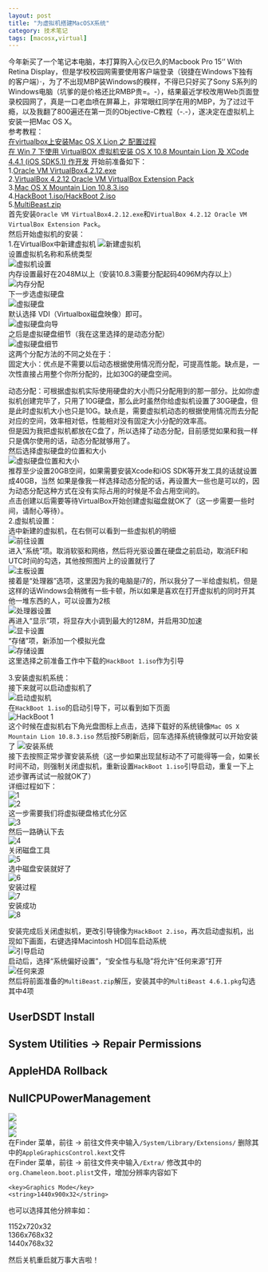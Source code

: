 ```yaml
---
layout: post
title: "为虚拟机搭建MacOSX系统"
category: 技术笔记
tags: [macosx,virtual]
---
```


今年新买了一个笔记本电脑，本打算购入心仪已久的Macbook Pro 15‘’ With Retina Display，但是学校校园网需要使用客户端登录（锐捷在Windows下独有的客户端）·，为了不出现MBP装Windows的糗样，不得已只好买了Sony S系列的Windows电脑（坑爹的是价格还比RMBP贵=。-），结果最近学校改用Web页面登录校园网了，真是一口老血喷在屏幕上，非常眼红同学在用的MBP，为了过过干瘾，以及我翻了800遍还在第一页的Objective-C教程（-.-），遂决定在虚拟机上安装一把Mac OS X。  
参考教程：  
[在virtualbox上安装Mac OS X Lion 之 配置过程](http://www.crifan.com/install_mac_os_x_lion_on_virtualbox_config_process/)  
[在 Win 7 下使用 VirtualBOX 虚拟机安装 OS X 10.8 Mountain Lion 及 XCode 4.4.1 (iOS SDK5.1) 作开发](http://bbs.weiphone.com/read-htm-tid-5329046.html)
开始前准备如下：  
1.[Oracle VM VirtualBox4.2.12.exe](http://download.virtualbox.org/virtualbox/4.2.12/VirtualBox-4.2.12-84980-Win.exe)  
2.[VirtualBox 4.2.12 Oracle VM VirtualBox Extension Pack ](http://download.virtualbox.org/virtualbox/4.2.12/Oracle_VM_VirtualBox_Extension_Pack-4.2.12-84980.vbox-extpack)  
3.[Mac OS X Mountain Lion 10.8.3.iso](http://kuai.xunlei.com/d/.nniAAIKgADS-KVR3d5)  
4.[HackBoot 1.iso/HackBoot 2.iso](http://kuai.xunlei.com/d/.nniAPXMJv6lUQQA166)  
5.[MultiBeast.zip](http://kuai.xunlei.com/d/.nniAAJPgAC--aVRf75)  
首先安装`Oracle VM VirtualBox4.2.12.exe`和`VirtualBox 4.2.12 Oracle VM VirtualBox Extension Pack`。  
然后开始虚拟机的安装：  
1.在VirtualBox中新建虚拟机
![新建虚拟机](http://storage.live.com/items/9A8B8BF501A38A36!1918?filename=%e7%82%b9%e5%87%bb%e6%96%b0%e5%bb%ba[1].png)  
设置虚拟机名称和系统类型  
![虚拟机设置](http://images.weiphone.com/attachments/Day_121007/39_261697_a483919e83e9c9f.png)  
内存设置最好在2048M以上（安装10.8.3需要分配起码4096M内存以上）  
![内存分配](http://storage.live.com/items/9A8B8BF501A38A36!1921?filename=%e5%86%85%e5%ad%98%20%e8%ae%be%e7%bd%ae[1].png)  
下一步选虚拟硬盘  
![虚拟硬盘](http://storage.live.com/items/9A8B8BF501A38A36!1922?filename=%e8%99%9a%e6%8b%9f%e7%a1%ac%e7%9b%98%20%e4%b8%bb%e7%a1%ac%e7%9b%98.png)  
默认选择 VDI（Virtualbox磁盘映像）即可。  
![虚拟硬盘向导](http://storage.live.com/items/9A8B8BF501A38A36!1923?filename=VDI%20Virtualbox%e7%a3%81%e7%9b%98%e6%98%a0%e5%83%8f.png)  
之后是虚拟硬盘细节（我在这里选择的是动态分配）  
![虚拟硬盘细节](http://storage.live.com/items/9A8B8BF501A38A36!1924?filename=%e5%9b%ba%e5%ae%9a%e5%a4%a7%e5%b0%8f.png)  
这两个分配方法的不同之处在于：  
固定大小：优点是不需要以后动态根据使用情况而分配，可提高性能。缺点是，一次性直接占用整个你所分配的，比如30G的硬盘空间。

动态分配：可根据虚拟机实际使用硬盘的大小而只分配用到的那一部分。比如你虚拟机创建完毕了，只用了10G硬盘，那么此时虽然你给虚拟机设置了30G硬盘，但是此时虚拟机大小也只是10G。缺点是，需要虚拟机动态的根据使用情况而去分配对应的空间，效率相对低，性能相对没有固定大小分配的效率高。  
但是因为我把虚拟机都放在C盘了，所以选择了动态分配，目前感觉如果和我一样只是偶尔使用的话，动态分配就够用了。  
然后选择虚拟硬盘的位置和大小  
![虚拟硬盘位置和大小](http://storage.live.com/items/9A8B8BF501A38A36!1925?filename=%e8%99%9a%e6%8b%9f%e7%a3%81%e7%9b%98%e6%96%87%e4%bb%b6%e4%bd%8d%e7%bd%ae%e5%92%8c%e5%a4%a7%e5%b0%8f.png)  
推荐至少设置20GB空间，如果需要安装Xcode和iOS SDK等开发工具的话就设置成40GB，当然 如果是像我一样选择动态分配的话，再设置大一些也是可以的，因为动态分配这种方式在没有实际占用的时候是不会占用空间的。  
点击创建以后需要等待VirtualBox开始创建虚拟磁盘就OK了（这一步需要一些时间，请耐心等待）。  
2.虚拟机设置：  
选中新建的虚拟机，在右侧可以看到一些虚拟机的明细  
![前往设置](http://storage.live.com/items/9A8B8BF501A38A36!1931?filename=%e9%80%89%e4%b8%ad%e8%99%9a%e6%8b%9f%e6%9c%ba%20%e8%ae%be%e7%bd%ae[1].png)  
进入“系统”项。取消软驱和网络，然后将光驱设置在硬盘之前启动，取消EFI和UTC时间的勾选，其他按照图片上的设置就行了  
![主板设置](http://storage.live.com/items/9A8B8BF501A38A36!1933?filename=%e5%8f%96%e6%b6%88%e8%bd%af%e9%a9%b1%20%e8%ae%be%e7%bd%ae%e5%85%89%e9%a9%b1%e5%92%8c%e7%a1%ac%e7%9b%98%20%e5%8f%96%e6%b6%88EFI.png)  
接着是“处理器”选项，这里因为我的电脑是i7的，所以我分了一半给虚拟机，但是这样的话Windows会稍微有一些卡顿，所以如果是喜欢在打开虚拟机的同时开其他一堆东西的人，可以设置为2核  
![处理器设置](http://storage.live.com/items/9A8B8BF501A38A36!1934?filename=%e5%a4%84%e7%90%86%e5%99%a8%e8%ae%be%e7%bd%ae.png)  
再进入“显示”项，将显存大小调到最大的128M，并启用3D加速  
![显卡设置](http://storage.live.com/items/9A8B8BF501A38A36!1936?filename=%e6%98%be%e7%a4%ba%e8%ae%be%e7%bd%ae.png)  
“存储”项，新添加一个模拟光盘  
![存储设置](http://storage.live.com/items/9A8B8BF501A38A36!1938?filename=%e9%80%89%e6%8b%a9%e4%b8%80%e4%b8%aa%e8%99%9a%e6%8b%9f%e5%85%89%e7%9b%98[1].png)  
这里选择之前准备工作中下载的`HackBoot 1.iso`作为引导  

3.安装虚拟机系统：  
接下来就可以启动虚拟机了  
![启动虚拟机](http://storage.live.com/items/9A8B8BF501A38A36!1941?filename=%e9%80%89%e4%b8%ad%20%e7%82%b9%e5%87%bb%e5%90%af%e5%8a%a8[1].png)  
在`HackBoot 1.iso`的启动引导下，可以看到如下页面  
![HackBoot 1](http://images.weiphone.com/attachments/Day_121007/39_261697_8c3d5f68b6b4ddf.png)  
这个时候在虚拟机右下角光盘图标上点击，选择下载好的系统镜像`Mac OS X Mountain Lion 10.8.3.iso`  然后按F5刷新后，回车选择系统镜像就可以开始安装了
![安装系统](http://images.weiphone.com/attachments/Day_121008/39_261697_158e510283b1bca.png)  
接下去按照正常步骤安装系统（这一步如果出现鼠标动不了可能得等一会，如果长时间不动，则强制关闭虚拟机，重新设置`HackBoot 1.iso`引导启动，重复一下上述步骤再试试一般就OK了）  
详细过程如下：  
![1](http://storage.live.com/items/9A8B8BF501A38A36!1966?filename=%e4%bb%a5%e7%ae%80%e4%bd%93%e4%b8%ad%e6%96%87%e4%bd%9c%e4%b8%ba%e4%b8%bb%e8%a6%81%e8%af%ad%e8%a8%801%5B1%5D.png)  
![2](http://storage.live.com/items/9A8B8BF501A38A36!1968?filename=%e5%ae%9e%e7%94%a8%e5%b7%a5%e5%85%b7%20%e7%a3%81%e7%9b%98%e5%b7%a5%e5%85%b71.png)  
这一步需要我们将虚拟硬盘格式化分区  
![3](http://storage.live.com/items/9A8B8BF501A38A36!1971?filename=%e5%88%86%e5%8c%ba%20%e8%af%a6%e7%bb%86%e8%ae%be%e7%bd%ae1%5B1%5D.png)  
然后一路确认下去  
![4](http://storage.live.com/items/9A8B8BF501A38A36!1975?filename=%e8%be%93%e5%85%a5%e5%90%8d%e7%a7%b0%20%e7%82%b9%e5%87%bb%20%e6%8a%b9%e6%8e%891.png)  
关闭磁盘工具  
![5](http://storage.live.com/items/9A8B8BF501A38A36!1963?filename=%e7%82%b9%e5%87%bb%e5%b7%a6%e4%b8%8a%e8%a7%92%e7%9a%84x%20%e5%85%b3%e9%97%ad%e5%bd%93%e5%89%8d%e7%aa%97%e5%8f%a3.png)  
选中磁盘安装就好了  
![6](http://storage.live.com/items/9A8B8BF501A38A36!1977?filename=%e5%8f%af%e4%bb%a5%e7%9c%8b%e5%88%b0%e6%96%b0%e5%bb%ba%e7%9a%84%e7%a3%81%e7%9b%98%e4%ba%86%5B1%5D.png)  
安装过程  
![7](http://storage.live.com/items/9A8B8BF501A38A36!1990?filename=%e6%ad%a3%e5%9c%a8%e5%ae%89%e8%a3%85%20%e5%a4%a7%e7%ba%a617%e5%88%86%e9%92%9f.png)    
安装成功  
![8](http://storage.live.com/items/9A8B8BF501A38A36!1991?filename=%e5%ae%89%e8%a3%85%e6%88%90%e5%8a%9f.png)  


安装完成后关闭虚拟机，更改引导镜像为`HackBoot 2.iso`，再次启动虚拟机，出现如下画面，右键选择Macintosh HD回车启动系统  
![引导启动](http://images.weiphone.com/attachments/Day_121007/39_261697_3d3346e74d39aff.png)  
启动后，选择“系统偏好设置”，“安全性与私隐”将允许“任何来源”打开  
![任何来源](http://images.weiphone.com/attachments/Day_120802/19_261697_84330cb6053d8e5.png)  
然后将前面准备的`MultiBeast.zip`解压，安装其中的`MultiBeast 4.6.1.pkg`勾选其中4项  

UserDSDT Install
-
 System Utilities -> Repair Permissions  
-
 AppleHDA Rollback
-
 NullCPUPowerManagement  
-
  
![](http://images.weiphone.com/attachments/Day_121007/39_261697_6fba090a195c759.png)  
![](http://images.weiphone.com/attachments/Day_121007/39_261697_9f3163ff9a13f06.png)  
![](http://images.weiphone.com/attachments/Day_121007/39_261697_91ac5544649ddbd.png)   
在Finder 菜单，前往 -> 前往文件夹中输入`/System/Library/Extensions/` 删除其中的`AppleGraphicsControl.kext`文件  
在Finder 菜单，前往 -> 前往文件夹中输入`/Extra/` 修改其中的`org.Chameleon.boot.plist`文件，增加分辨率内容如下
   
	<key>Graphics Mode</key>  
	<string>1440x900x32</string>

也可以选择其他分辨率如：  
>
1152x720x32  
1366x768x32  
1440x768x32  

然后关机重启就万事大吉啦！